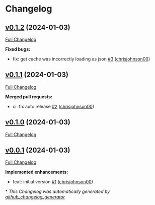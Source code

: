 # Changelog

## [v0.1.2](https://github.com/chrisjohnson00/plex-sad-libraries/tree/v0.1.2) (2024-01-03)

[Full Changelog](https://github.com/chrisjohnson00/plex-sad-libraries/compare/v0.1.1...v0.1.2)

**Fixed bugs:**

- fix: get cache was incorrectly loading as json [\#3](https://github.com/chrisjohnson00/plex-sad-libraries/pull/3) ([chrisjohnson00](https://github.com/chrisjohnson00))

## [v0.1.1](https://github.com/chrisjohnson00/plex-sad-libraries/tree/v0.1.1) (2024-01-03)

[Full Changelog](https://github.com/chrisjohnson00/plex-sad-libraries/compare/v0.1.0...v0.1.1)

**Merged pull requests:**

- ci: fix auto release [\#2](https://github.com/chrisjohnson00/plex-sad-libraries/pull/2) ([chrisjohnson00](https://github.com/chrisjohnson00))

## [v0.1.0](https://github.com/chrisjohnson00/plex-sad-libraries/tree/v0.1.0) (2024-01-03)

[Full Changelog](https://github.com/chrisjohnson00/plex-sad-libraries/compare/v0.0.1...v0.1.0)

## [v0.0.1](https://github.com/chrisjohnson00/plex-sad-libraries/tree/v0.0.1) (2024-01-03)

[Full Changelog](https://github.com/chrisjohnson00/plex-sad-libraries/compare/f1989788ca1c6130261046c3d66534fccda43d39...v0.0.1)

**Implemented enhancements:**

- feat: initial version [\#1](https://github.com/chrisjohnson00/plex-sad-libraries/pull/1) ([chrisjohnson00](https://github.com/chrisjohnson00))



\* *This Changelog was automatically generated by [github_changelog_generator](https://github.com/github-changelog-generator/github-changelog-generator)*
